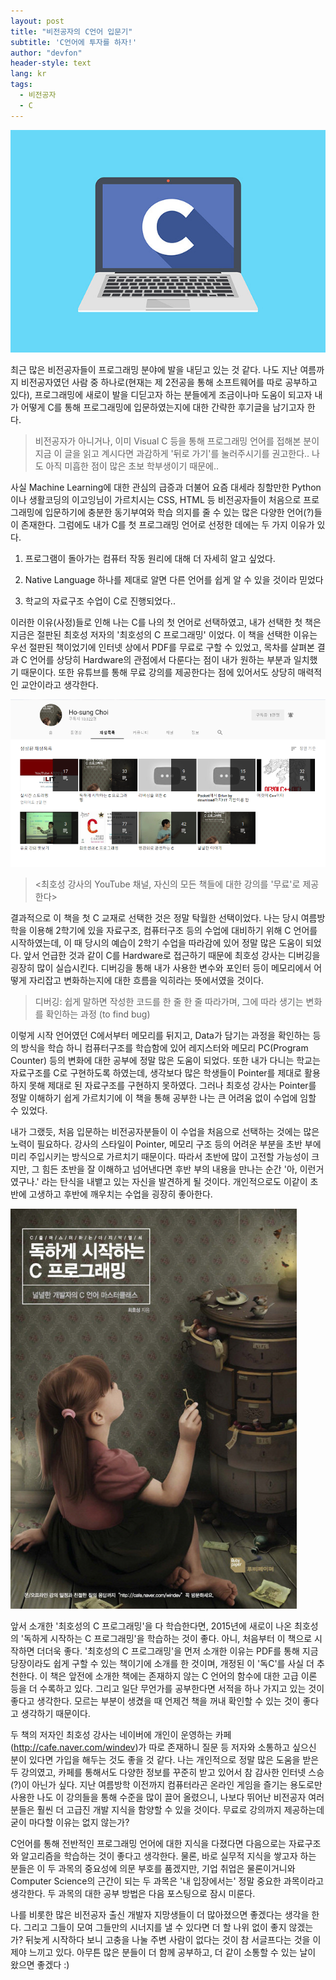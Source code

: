 ```yaml
---
layout: post
title: "비전공자의 C언어 입문기"
subtitle: 'C언어에 투자를 하자!'
author: "devfon"
header-style: text
lang: kr
tags:
  - 비전공자
  - C
---
```


![](/img/in-post/clang.jpg)

최근 많은 비전공자들이 프로그래밍 분야에 발을 내딛고 있는 것 같다. 나도 지난 여름까지 비전공자였던 사람 중 하나로(현재는 제 2전공을 통해 소프트웨어를 따로 공부하고 있다), 프로그래밍에 새로이 발을 디딛고자 하는 분들에게 조금이나마 도움이 되고자 내가 어떻게 C를 통해 프로그래밍에 입문하였는지에 대한 간략한 후기글을 남기고자 한다. 

> 비전공자가 아니거나, 이미 Visual C 등을 통해 프로그래밍 언어를 접해본 분이 지금 이 글을 읽고 계시다면 과감하게 '뒤로 가기'를 눌러주시기를 권고한다.. 나도 아직 미흡한 점이 많은 초보 학부생이기 때문에..

사실 Machine Learning에 대한 관심의 급증과 더불어 요즘 대세라 칭할만한 Python이나 생활코딩의 이고잉님이 가르치시는 CSS, HTML 등 비전공자들이 처음으로 프로그래밍에 입문하기에 충분한 동기부여와 학습 의지를 줄 수 있는 많은 다양한 언어(?)들이 존재한다. 그럼에도 내가 C를 첫 프로그래밍 언어로 선정한 데에는 두 가지 이유가 있다.

1. 프로그램이 돌아가는 컴퓨터 작동 원리에 대해 더 자세히 알고 싶었다. 

2. Native Language 하나를 제대로 알면 다른 언어를 쉽게 알 수 있을 것이라 믿었다

3. 학교의 자료구조 수업이 C로 진행되었다..


이러한 이유(사정)들로 인해 나는 C를 나의 첫 언어로 선택하였고, 내가 선택한 첫 책은 지금은 절판된 최호성 저자의 '최호성의 C 프로그래밍' 이었다. 이 책을 선택한 이유는 우선 절판된 책이었기에 인터넷 상에서 PDF를 무료로 구할 수 있었고, 목차를 살펴본 결과 C 언어를 상당히 Hardware의 관점에서 다룬다는 점이 내가 원하는 부분과 일치했기 때문이다. 또한 유튜브를 통해 무료 강의를 제공한다는 점에 있어서도 상당히 매력적인 교안이라고 생각한다.

![](/img/in-post/hosung.png)
> <최호성 강사의 YouTube 채널, 자신의 모든 책들에 대한 강의를 '무료'로 제공한다>

결과적으로 이 책을 첫 C 교재로 선택한 것은 정말 탁월한 선택이었다. 나는 당시 여름방학을 이용해 2학기에 있을 자료구조, 컴퓨터구조 등의 수업에 대비하기 위해 C 언어를 시작하였는데, 이 때 당시의 예습이 2학기 수업을 따라감에 있어 정말 많은 도움이 되었다. 앞서 언급한 것과 같이 C를 Hardware로 접근하기 때문에 최호성 강사는 디버깅을 굉장히 많이 실습시킨다. 디버깅을 통해 내가 사용한 변수와 포인터 등이 메모리에서 어떻게 자리잡고 변화하는지에 대한 흐름을 익히라는 뜻에서였을 것이다.

> 디버깅: 쉽게 말하면 작성한 코드를 한 줄 한 줄 따라가며, 그에 따라 생기는 변화를 확인하는 과정 (to find bug)

이렇게 시작 언어였던 C에서부터 메모리를 뒤지고, Data가 담기는 과정을 확인하는 등의 방식을 학습 하니 컴퓨터구조를 학습함에 있어 레지스터와 메모리 PC(Program Counter) 등의 변화에 대한 공부에 정말 많은 도움이 되었다. 또한 내가 다니는 학교는 자료구조를 C로 구현하도록 하였는데, 생각보다 많은 학생들이 Pointer를 제대로 활용하지 못해 제대로 된 자료구조를 구현하지 못하였다. 그러나 최호성 강사는 Pointer를 정말 이해하기 쉽게 가르치기에 이 책을 통해 공부한 나는 큰 어려움 없이 수업에 임할 수 있었다.

내가 그랬듯, 처음 입문하는 비전공자분들이 이 수업을 처음으로 선택하는 것에는 많은 노력이 필요하다. 강사의 스타일이 Pointer, 메모리 구조 등의 어려운 부분을 초반 부에 미리 주입시키는 방식으로 가르치기 때문이다. 따라서 초반에 많이 고전할 가능성이 크지만, 그 힘든 초반을 잘 이해하고 넘어낸다면 후반 부의 내용을 만나는 순간 '아, 이런거였구나.' 라는 탄식을 내뱉고 있는 자신을 발견하게 될 것이다. 개인적으로도 이같이 초반에 고생하고 후반에 깨우치는 수업을 굉장히 좋아한다.

![](/img/in-post/dokc.jpg)

앞서 소개한 '최호성의 C 프로그래밍'을 다 학습한다면, 2015년에 새로이 나온 최호성의 '독하게 시작하는 C 프로그래밍'을 학습하는 것이 좋다. 아니, 처음부터 이 책으로 시작하면 더더욱 좋다. '최호성의 C 프로그래밍'을 먼저 소개한 이유는 PDF를 통해 지금 당장이라도 쉽게 구할 수 있는 책이기에 소개를 한 것이며, 개정된 이 '독C'를 사실 더 추천한다. 이 책은 앞전에 소개한 책에는 존재하지 않는 C 언어의 함수에 대한 고급 이론 등을 더 수록하고 있다. 그리고 일단 무언가를 공부한다면 서적을 하나 가지고 있는 것이 좋다고 생각한다. 모르는 부분이 생겼을 때 언제건 책을 꺼내 확인할 수 있는 것이 좋다고 생각하기 때문이다. 

두 책의 저자인 최호성 강사는 네이버에 개인이 운영하는 카페(http://cafe.naver.com/windev)가 따로 존재하니 질문 등 저자와 소통하고 싶으신 분이 있다면 가입을 해두는 것도 좋을 것 같다. 나는 개인적으로 정말 많은 도움을 받은 두 강의였고, 카페를 통해서도 다양한 정보를 꾸준히 받고 있어서 참 감사한 인터넷 스승(?)이 아닌가 싶다. 지난 여름방학 이전까지 컴퓨터라곤 온라인 게임을 즐기는 용도로만 사용한 나도 이 강의들을 통해 수준을 많이 끌어 올렸으니, 나보다 뛰어난 비전공자 여러분들은 훨씬 더 고급진 개발 지식을 함양할 수 있을 것이다. 무료로 강의까지 제공하는데 굳이 마다할 이유는 없지 않는가? 

C언어를 통해 전반적인 프로그래밍 언어에 대한 지식을 다졌다면 다음으로는 자료구조와 알고리즘을 학습하는 것이 좋다고 생각한다. 물론, 바로 실무적 지식을 쌓고자 하는 분들은 이 두 과목의 중요성에 의문 부호를 품겠지만, 기업 취업은 물론이거니와 Computer Science의 근간이 되는 두 과목은 '내 입장에서는' 정말 중요한 과목이라고 생각한다. 두 과목의 대한 공부 방법은 다음 포스팅으로 잠시 미룬다. 

나를 비롯한 많은 비전공자 출신 개발자 지망생들이 더 많아졌으면 좋겠다는 생각을 한다. 그리고 그들이 모여 그들만의 시너지를 낼 수 있다면 더 할 나위 없이 좋지 않겠는가? 뒤늦게 시작하다 보니 고충을 나눌 주변 사람이 없다는 것이 참 서글프다는 것을 이제야 느끼고 있다. 아무튼 많은 분들이 더 함께 공부하고, 더 같이 소통할 수 있는 날이 왔으면 좋겠다 :)